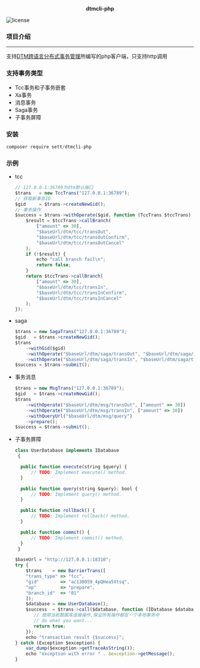 <p align="center" style="font-weight: bolder">dtmcli-php</p>
<p align="center">

![license](https://img.shields.io/github/license/kxg3030/dtmcli-php)

</p>

### 项目介绍
<hr>

支持[DTM跨语言分布式事务管理](https://dtm.pub)所编写的php客户端，只支持http调用

### 支持事务类型

- Tcc事务和子事务嵌套
- Xa事务
- 消息事务
- Saga事务
- 子事务屏障

### 安装
   ```javascript
composer require sett/dtmcli-php
```

### 示例

 - tcc
    ```javascript
    // 127.0.0.1:36789为dtm默认端口
    $trans   = new TccTrans("127.0.0.1:36789");
    // 获取新事务ID
    $gid     = $trans->createNewGid();
    // 事务操作 
    $success = $trans->withOperate($gid, function (TccTrans $tccTrans) use ($baseUrl) {
        $result = $tccTrans->callBranch(
            ["amount" => 30],
            "$baseUrl/dtm/tcc/transOut",
            "$baseUrl/dtm/tcc/transOutConfirm",
            "$baseUrl/dtm/tcc/transOutCancel"
        );
        if (!$result) {
            echo "call branch fail\n";
            return false;
        }
        return $tccTrans->callBranch(
            ["amount" => 30],
            "$baseUrl/dtm/tcc/transIn",
            "$baseUrl/dtm/tcc/transInConfirm",
            "$baseUrl/dtm/tcc/transInCancel"
        );
    });
    ```
   
 - saga
    ```javascript
    $trans = new SagaTrans("127.0.0.1:36789");
    $gid   = $trans->createNewGid();
    $trans
        ->withGid($gid)
        ->withOperate("$baseUrl/dtm/saga/transOut", "$baseUrl/dtm/saga/transOutRevert", ["amount" => 30])
        ->withOperate("$baseUrl/dtm/saga/transIn", "$baseUrl/dtm/saga/transInRevert", ["amount" => 30]);
    $success = $trans->submit();
    ```
 
 - 事务消息
    ```javascript
    $trans = new MsgTrans("127.0.0.1:36789");
    $gid   = $trans->createNewGid();
    $trans
        ->withOperate("$baseUrl/dtm/msg/transOut", ["amount" => 30])
        ->withOperate("$baseUrl/dtm/msg/transIn", ["amount" => 30])
        ->withQueryUrl("$baseUrl/dtm/msg/query")
        ->prepare();
    $success = $trans->submit();
    ```
   
 - 子事务屏障
     ```javascript
     class UserDatabase implements IDatabase
      {
   
       public function execute(string $query) {
           // TODO: Implement execute() method.
       }
   
       public function query(string $query): bool {
           // TODO: Implement query() method.
       }
   
       public function rollback() {
           // TODO: Implement rollback() method.
       }
   
       public function commit() {
           // TODO: Implement commit() method.
       }
      }

   $baseUrl = "http://127.0.0.1:18310";
   try {
         $trans    = new BarrierTrans([
         "trans_type" => "tcc",
         "gid"        => "ac130059_4pQHea5Xtsq",
         "op"         => "prepare",
         "branch_id"  => "01"
         ]);
         $database = new UserDatabase();
         $success  = $trans->call($database, function (IDatabase $database) {
            // 使用当前数据库连接操作,保证所有操作都在一个本地事务中
            // do what you want...
            return true;
         });
         echo "transaction result {$success}";
   } catch (Exception $exception) {
         var_dump($exception->getTraceAsString());
         echo "exception with error " . $exception->getMessage();
   }
     ```



